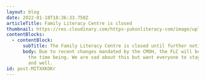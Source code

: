 ```yaml
---
layout: blog
date: 2022-01-18T18:36:33.750Z
articleTitle: Family Literacy Centre is closed
thumbnail: https://res.cloudinary.com/https-yukonliteracy-com/image/upload/q_35/v1648533713/screen-shot-2022-01-18-at-11.38.28-am_o9habf.png
contentBlocks:
  - contentBlock:
      subTitle: The Family Literacy Centre is closed until further notice
      body: Due to recent changes mandated by the CMOH, the FLC will be closing for
        the time being. We are sad about this but want everyone to stay healthy
        and well.
id: post-MITXXKOKr
---
```

